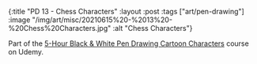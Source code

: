 {:title "PD 13 - Chess Characters"
 :layout :post
 :tags ["art/pen-drawing"]
 :image "/img/art/misc/20210615%20-%2013%20-%20Chess%20Characters.jpg"
 :alt "Chess Characters"}

Part of the [5-Hour Black & White Pen Drawing Cartoon Characters][5HBWPDCC]
course on Udemy.

[5HBWPDCC]: https://www.udemy.com/course/5-hour-black-and-white-pen-drawing-cartoon-characters/
